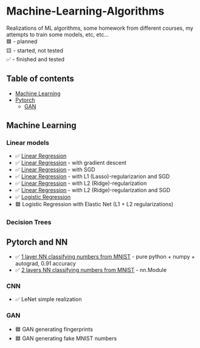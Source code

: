 # Machine-Learning-Algorithms
Realizations of ML algorithms, some homework from different courses, my attempts to train some models, etc, etc...  
:blue_square: - planned  
:yellow_square: - started, not tested  
:white_check_mark: - finished and tested  


## Table of contents
* [Machine Learning](#machine-learning)
* [Pytorch](#pytorch)
  * [GAN](#gan)

## Machine Learning
### Linear models
* :white_check_mark: [Linear Regression](https://github.com/xtbtds/Machine-Learning-Algorithms/tree/main/LinearRegression/linear_regression.py)
* :white_check_mark: [Linear Regression](https://github.com/xtbtds/Machine-Learning-Algorithms/blob/main/LinearRegression/linear_regression_with_gradient_descent.py) - with gradient descent
* :white_check_mark: [Linear Regression](https://github.com/xtbtds/Machine-Learning-Algorithms/blob/main/LinearRegression/linear_regression_SGD.py) - with SGD
* :white_check_mark: [Linear Regression](https://github.com/xtbtds/Machine-Learning-Algorithms/blob/main/LinearRegression/linear_regression_lasso_SGD.py) - with L1 (Lasso)-regularizarion and SGD
* :white_check_mark: [Linear Regression](https://github.com/xtbtds/Machine-Learning-Algorithms/blob/main/LinearRegression/linear_regression_ridge.py) - with L2 (Ridge)-regularization 
* :white_check_mark: [Linear Regression](https://github.com/xtbtds/Machine-Learning-Algorithms/blob/main/LinearRegression/linear_regression_ridge_SGD.py) - with L2 (Ridge)-regularization and SGD
* :white_check_mark: [Logistic Regression](https://github.com/xtbtds/Machine-Learning-Algorithms/blob/main/LogisticRegression/logistic_regression.py)
* :blue_square: Logistic Regression with Elastic Net (L1 + L2 regularizations)
### Decision Trees

## Pytorch and NN
* :white_check_mark: [1 layer NN classifying numbers from MNIST](https://github.com/xtbtds/Machine-Learning-Algorithms/blob/main/Pytorch/1_layer_MNIST_classifier.ipynb) - pure python + numpy + autograd, 0.91 accuracy
* :white_check_mark: [2 layers NN classifying numbers from MNIST](https://github.com/xtbtds/Machine-Learning-Algorithms/blob/main/Pytorch/2_layers_nn_Module.ipynb) - nn.Module
### CNN
* :white_check_mark: LeNet simple realization

### GAN
* :blue_square: GAN generating fingerprints
* :blue_square: GAN generating fake MNIST numbers
